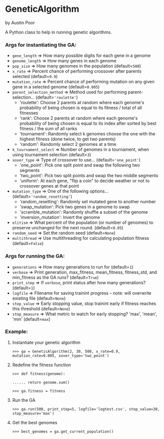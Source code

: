 # GeneticAlgorithm
by Austin Poor

A Python class to help in running genetic algorithms.

### Args for instantiating the GA:
* `gene_length` => How many possible digits for each gene in a genome
* `genome_length` => How many genes in each genome
* `pop_size` => How many genomes in the population (default=`500`)
* `x_rate` => Percent chance of performing crossover after parents selected (default=`0.9`)
* `mutation_rate` => Percent chance of performing mutation on any given gene in a selected genome (default=`0.005`)
* `parent_selection_method` => Method used for performing parent-selection… (default=`'roulette'`)
    * 'roulette': Choose 2 parents at random where each genome's probability of being chosen is equal to its fitness / total of all fitnesses
    * 'rank': Choose 2 parents at random where each genome's probability of being chosen is equal to its index after sorted by best fitness / the sum of all ranks
    * 'tournament': Randomly select k genomes choose the one with the highest fitness (done twice, to get two parents)
    * 'random': Randomly select 2 genomes at a time
* `k_tournament_select` => Number of genomes in a tournament, when using tournament selection (default=`3`)
* `xover_type` => Type of crossover to use… (default=`'one_point'`)
    * 'one_point': Pick one split point and swap the following two segments
    * 'two_point': Pick two split points and swap the two middle segments
    * 'uniform':  At each gene, "flip a coin" to decide weather or not to crossover genes at that point
* `mutation_type` => One of the following options… (default=`'random_resetting'`)
    * 'random_resetting': Randomly set mutated gene to another number
    * 'swap_mutation': Pick two genes in a genome to swap
    * 'scramble_mutation': Randomly shuffle a subset of the genome
    * 'inversion_mutation': Invert the genome
* `elitism` => What percent of the population (or number of genomes) to preserve unchanged for the next round. (default=`0.05`)
* `random_seed` => Set the random seed (default=`None`)
* `multithread` => Use multithreading for calculating population fitness (default=`False`)

### Args for running the GA:
* `generations` => How many generations to run for (default=`1`)
* `verbose` => Print generation, max_fitness, mean_fitness, fitness_std, and min_fitness as the GA runs? (default=`True`)
* `print_step` => If `verbose`, print status after how many generations? (default=`1`)
* `logfile` => Filename for saving trainint progress – note: will overwrite existing file (default=`None`)
* `stop_value` => Early stopping value, stop trainint early if fitness reaches this threshold (default=`None`)
* `stop_measure` => What metric to watch for early stopping? 'max', 'mean', 'min' (default=`max`)


### Example:
1. Instantiate your genetic algorithm

    `>>> ga = GeneticAlgorithm(2, 30, 500, x_rate=0.9, mutation_rate=0.005, xover_type='two_point')`
2. Redefine the fitness function

    `>>> def fitness(genome):`
    
    `...... return genome.sum()`
    
    `>>> ga.fitness = fitness`
3. Run the GA
    
    `>>> ga.run(500, print_step=5, logfile='logtest.csv', stop_value=30, stop_measure='max')`
4. Get the best genomes

    `>>> best_genomes = ga.get_current_population()`
    
    
    
